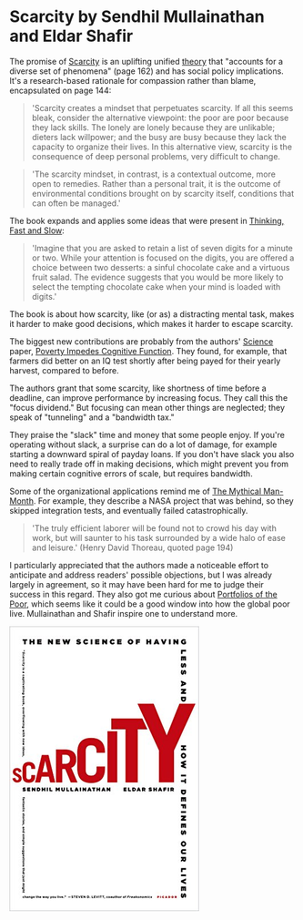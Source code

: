 # Scarcity by Sendhil Mullainathan and Eldar Shafir

The promise of [Scarcity](https://scholar.harvard.edu/sendhil/scarcity) is an uplifting unified [theory](/20170825-characteristics_of_good_theories/) that "accounts for a diverse set of phenomena" (page 162) and has social policy implications. It's a research-based rationale for compassion rather than blame, encapsulated on page 144:

> 'Scarcity creates a mindset that perpetuates scarcity. If all this seems bleak, consider the alternative viewpoint: the poor are poor because they lack skills. The lonely are lonely because they are unlikable; dieters lack willpower; and the busy are busy because they lack the capacity to organize their lives. In this alternative view, scarcity is the consequence of deep personal problems, very difficult to change.

> 'The scarcity mindset, in contrast, is a contextual outcome, more open to remedies. Rather than a personal trait, it is the outcome of environmental conditions brought on by scarcity itself, conditions that can often be managed.'

The book expands and applies some ideas that were present in [Thinking, Fast and Slow](/2011/12/17/selections-from-and-thoughts-on/):

> 'Imagine that you are asked to retain a list of seven digits for a minute or two. While your attention is focused on the digits, you are offered a choice between two desserts: a sinful chocolate cake and a virtuous fruit salad. The evidence suggests that you would be more likely to select the tempting chocolate cake when your mind is loaded with digits.'

The book is about how scarcity, like (or as) a distracting mental task, makes it harder to make good decisions, which makes it harder to escape scarcity.

The biggest new contributions are probably from the authors' [Science](http://www.sciencemag.org/) paper, [Poverty Impedes Cognitive Function](http://science.sciencemag.org/content/341/6149/976.long). They found, for example, that farmers did better on an IQ test shortly after being payed for their yearly harvest, compared to before.

The authors grant that some scarcity, like shortness of time before a deadline, can improve performance by increasing focus. They call this the "focus dividend." But focusing can mean other things are neglected; they speak of "tunneling" and a "bandwidth tax."

They praise the "slack" time and money that some people enjoy. If you're operating without slack, a surprise can do a lot of damage, for example starting a downward spiral of payday loans. If you don't have slack you also need to really trade off in making decisions, which might prevent you from making certain cognitive errors of scale, but requires bandwidth.

Some of the organizational applications remind me of [The Mythical Man-Month](https://en.wikipedia.org/wiki/The_Mythical_Man-Month). For example, they describe a NASA project that was behind, so they skipped integration tests, and eventually failed catastrophically.

> 'The truly efficient laborer will be found not to crowd his day with work, but will saunter to his task surrounded by a wide halo of ease and leisure.' (Henry David Thoreau, quoted page 194)

I particularly appreciated that the authors made a noticeable effort to anticipate and address readers' possible objections, but I was already largely in agreement, so it may have been hard for me to judge their success in this regard. They also got me curious about [Portfolios of the Poor](http://www.portfoliosofthepoor.com/), which seems like it could be a good window into how the global poor live. Mullainathan and Shafir inspire one to understand more.

![Scarcity cover](scarcity_cover.jpg)

